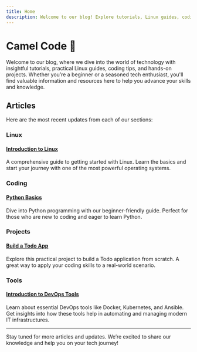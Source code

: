 ```yaml
---
title: Home
description: Welcome to our blog! Explore tutorials, Linux guides, coding tips, and exciting projects.
---
```


# Camel Code 🌟

Welcome to our blog, where we dive into the world of technology with insightful tutorials, practical Linux guides, coding tips, and hands-on projects. Whether you’re a beginner or a seasoned tech enthusiast, you'll find valuable information and resources here to help you advance your skills and knowledge.

## Articles

Here are the most recent updates from each of our sections:

<div class="card-container">

<div class="card">
  <h3>Linux</h3>
  <div class="card-content">
    <a href="Linux/introduction">
      <h4>Introduction to Linux</h4>
    </a>
    <p>A comprehensive guide to getting started with Linux. Learn the basics and start your journey with one of the most powerful operating systems.</p>
  </div>
</div>

<div class="card">
  <h3>Coding</h3>
  <div class="card-content">
    <a href="Coding/introduction">
      <h4>Python Basics</h4>
    </a>
    <p>Dive into Python programming with our beginner-friendly guide. Perfect for those who are new to coding and eager to learn Python.</p>
  </div>
</div>

<div class="card">
  <h3>Projects</h3>
  <div class="card-content">
    <a href="Projects/introduction">
      <h4>Build a Todo App</h4>
    </a>
    <p>Explore this practical project to build a Todo application from scratch. A great way to apply your coding skills to a real-world scenario.</p>
  </div>
</div>

<div class="card">
  <h3>Tools</h3>
  <div class="card-content">
    <a href="Tools/Docker/introduction">
      <h4>Introduction to DevOps Tools</h4>
    </a>
    <p>Learn about essential DevOps tools like Docker, Kubernetes, and Ansible. Get insights into how these tools help in automating and managing modern IT infrastructures.</p>
  </div>
</div>

</div>

---

Stay tuned for more articles and updates. We’re excited to share our knowledge and help you on your tech journey!
